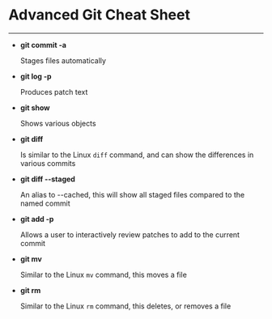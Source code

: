 # Advanced Git Cheat Sheet
___
* **git commit -a**

    Stages files automatically

* **git log -p**

    Produces patch text

* **git show**

    Shows various objects

* **git diff**

    Is similar to the Linux `diff` command, and can show the differences in various commits

* **git diff --staged**

    An alias to --cached, this will show all staged files compared to the named commit

* **git add -p**

    Allows a user to interactively review patches to add to the current commit

* **git mv**

   Similar to the Linux `mv` command, this moves a file

* **git rm**

    Similar to the Linux `rm` command, this deletes, or removes a file